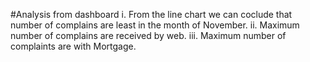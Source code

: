#Analysis from dashboard
	i. From the line chart we can coclude that number of complains are least in the month of November.
	ii. Maximum number of complains are received by web.
	iii. Maximum number of complaints are with Mortgage.
